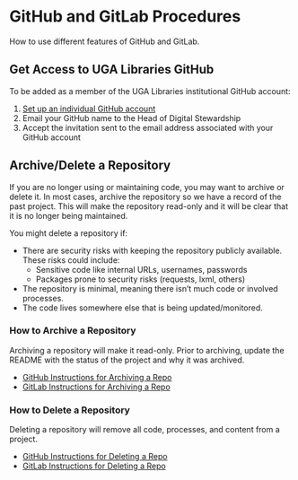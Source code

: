 # GitHub and GitLab Procedures

How to use different features of GitHub and GitLab.

## Get Access to UGA Libraries GitHub

To be added as a member of the UGA Libraries institutional GitHub account:

1. [Set up an individual GitHub account](https://docs.github.com/en/get-started/signing-up-for-github/signing-up-for-a-new-github-account) 
2. Email your GitHub name to the Head of Digital Stewardship
3. Accept the invitation sent to the email address associated with your GitHub account

## Archive/Delete a Repository 

If you are no longer using or maintaining code, you may want to archive or delete it. 
In most cases, archive the repository so we have a record of the past project. 
This will make the repository read-only and it will be clear that it is no longer being maintained. 

You might delete a repository if: 

- There are security risks with keeping the repository publicly available. These risks could include: 
  - Sensitive code like internal URLs, usernames, passwords 
  - Packages prone to security risks (requests, lxml, others) 
- The repository is minimal, meaning there isn’t much code or involved processes. 
- The code lives somewhere else that is being updated/monitored.

### How to Archive a Repository 

Archiving a repository will make it read-only.
Prior to archiving, update the README with the status of the project and why it was archived.

- [GitHub Instructions for Archiving a Repo](https://docs.github.com/en/repositories/archiving-a-github-repository/archiving-repositories)  
- [GitLab Instructions for Archiving a Repo](https://docs.gitlab.com/ee/user/project/settings/#archive-a-project) 

### How to Delete a Repository 

Deleting a repository will remove all code, processes, and content from a project. 

- [GitHub Instructions for Deleting a Repo](https://docs.github.com/en/repositories/creating-and-managing-repositories/deleting-a-repository) 
- [GitLab Instructions for Deleting a Repo](https://docs.gitlab.com/ee/user/project/settings/#delete-a-project)  